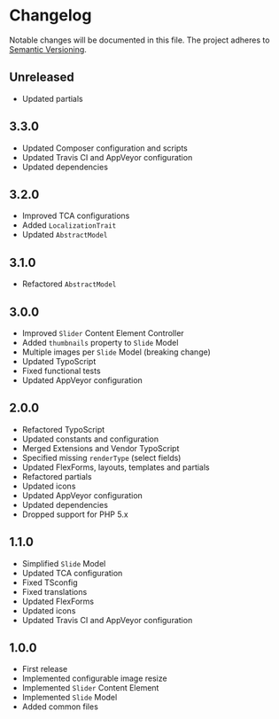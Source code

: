 Changelog
=========

Notable changes will be documented in this file. The project adheres to [Semantic Versioning].

Unreleased
----------

* Updated partials

3.3.0
-----

* Updated Composer configuration and scripts
* Updated Travis CI and AppVeyor configuration
* Updated dependencies

3.2.0
-----

* Improved TCA configurations
* Added `LocalizationTrait`
* Updated `AbstractModel`

3.1.0
-----

* Refactored `AbstractModel`

3.0.0
-----

* Improved `Slider` Content Element Controller
* Added `thumbnails` property to `Slide` Model
* Multiple images per `Slide` Model (breaking change)
* Updated TypoScript
* Fixed functional tests
* Updated AppVeyor configuration

2.0.0
-----

* Refactored TypoScript
* Updated constants and configuration
* Merged Extensions and Vendor TypoScript
* Specified missing `renderType` (select fields)
* Updated FlexForms, layouts, templates and partials
* Refactored partials
* Updated icons
* Updated AppVeyor configuration
* Updated dependencies
* Dropped support for PHP 5.x

1.1.0
-----

* Simplified `Slide` Model
* Updated TCA configuration
* Fixed TSconfig
* Fixed translations
* Updated FlexForms
* Updated icons
* Updated Travis CI and AppVeyor configuration

1.0.0
-----

* First release
* Implemented configurable image resize
* Implemented `Slider` Content Element
* Implemented `Slide` Model
* Added common files

[Semantic Versioning]: http://semver.org "Semantic Versioning"